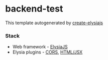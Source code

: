 # backend-test

This template autogenerated by [create-elysiajs](https://github.com/kravetsone/create-elysiajs)

### Stack
- Web framework - [ElysiaJS](https://elysiajs.com/)
- Elysia plugins - [CORS](https://elysiajs.com/plugins/cors.html), [HTML/JSX](https://elysiajs.com/plugins/html.html)